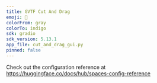 ```yaml
---
title: GVTF Cut And Drag
emoji: 🦀
colorFrom: gray
colorTo: indigo
sdk: gradio
sdk_version: 5.13.1
app_file: cut_and_drag_gui.py
pinned: false
---
```


Check out the configuration reference at https://huggingface.co/docs/hub/spaces-config-reference
